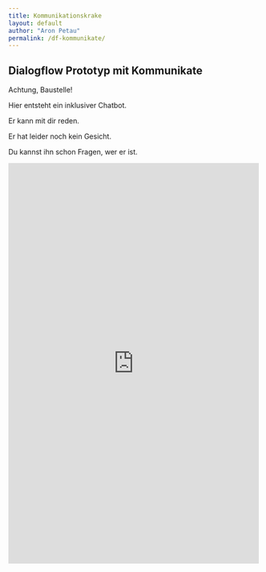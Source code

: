 ```yaml
---
title: Kommunikationskrake
layout: default
author: "Aron Petau"
permalink: /df-kommunikate/
---
```

## Dialogflow Prototyp mit Kommunikate 

Achtung, Baustelle!

Hier entsteht ein inklusiver Chatbot.

Er kann mit dir reden.

Er hat leider noch kein Gesicht.

Du kannst ihn schon Fragen, wer er ist.

<meta name="viewport" content="width-device-width, initial-scale=1">

<iframe
            style="border: none;"
            height="800px"
            width="500px"
            src="https://widget.kommunicate.io/chat?appId=1de87dab8813831be2ca348c605d99920"
            allow="microphone; geolocation;"
        >
</iframe>


<script type="text/javascript">
    (function(d, m){

    /*---------------- Kommunicate settings start ----------------*/

     var kommunicateSettings = {
      "appId": "1de87dab8813831be2ca348c605d99920",  
      "automaticChatOpenOnNavigation": true,
      "popupWidget": true,

      "emojilibrary": true,
      "openConversationOnNewMessage": true,
      "voiceInput": true,
      "voiceName":"Google Deutsch", 
      "voiceRate":1,
      "voiceOutput": true
      /*
      "onInit": function (){
        // paste your code here
      }
      */
      };

    /*----------------- Kommunicate settings end ------------------*/

     var s = document.createElement("script");
      s.type = "text/javascript";
      s.async = true;
      s.src = "https://widget.kommunicate.io/v2/kommunicate.app";
      var h = document.getElementsByTagName("head")[0];
      h.appendChild(s);
      window.kommunicate = m;
      m._globals = kommunicateSettings;
    })(document, window.kommunicate || {});
</script>
